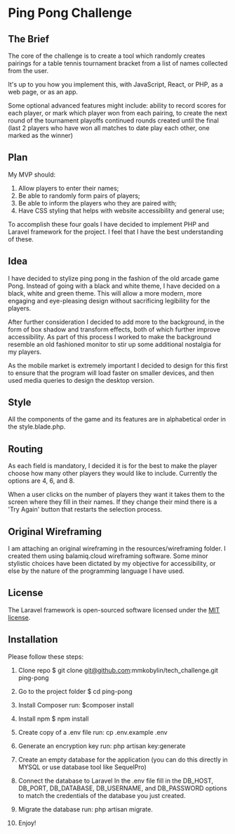 # Ping Pong Challenge

## The Brief

The core of the challenge is to create a tool which randomly creates pairings for a table tennis tournament bracket from a list of names collected from the user.

It's up to you how you implement this, with JavaScript, React, or PHP, as a web page, or as an app.

Some optional advanced features might include:
ability to record scores for each player, or mark which player won from each pairing, to create the next round of the tournament playoffs
continued rounds created until the final (last 2 players who have won all matches to date play each other, one marked as the winner)

## Plan 

My MVP should: 
1. Allow players to enter their names;
2. Be able to randomly form pairs of players;
3. Be able to inform the players who they are paired with;
4. Have CSS styling that helps with website accessibility and general use;

To accomplish these four goals I have decided to implement PHP and Laravel framework for the project. I feel that I have the best understanding of these.  

## Idea

I have decided to stylize ping pong in the fashion of the old arcade game Pong. Instead of going with a black and white theme, I have decided on a black, white and green theme. This will allow a more modern, more engaging and eye-pleasing design without sacrificing legibility for the players. 

After further consideration I decided to add more to the background, in the form of box shadow and transform effects, both of which further improve accessibility. As part of this process I worked to make the background resemble an old fashioned monitor to stir up some additional nostalgia for my players. 

As the mobile market is extremely important I decided to design for this first to ensure that the program will load faster on smaller devices, and then used media queries to design the desktop version. 

## Style

All the components of the game and its features are in alphabetical order in the style.blade.php. 

## Routing

As each field is mandatory, I decided it is for the best to make the player choose how many other players they would like to include. Currently the options are 4, 6, and 8.

When a user clicks on the number of players they want it takes them to the screen where they fill in their names. If they change their mind there is a 'Try Again' button that restarts the selection process.

## Original Wireframing

I am attaching an original wireframing in the resources/wireframing folder. I created them using balamiq.cloud wireframing software.
Some minor stylistic choices have been dictated by my objective for accessibility, or else by the nature of the programming language I have used.

## License

The Laravel framework is open-sourced software licensed under the [MIT license](https://opensource.org/licenses/MIT).

## Installation 

Please follow these steps:

1. Clone repo
$ git clone git@github.com:mmkobylin/tech_challenge.git ping-pong

2. Go to the project folder
$ cd ping-pong

3. Install Composer 
run: 
 $composer install

4. Install npm
$ npm install

5. Create copy of a .env file
run:
cp .env.example .env

6. Generate an encryption key 
run:
php artisan key:generate

7. Create an empty database for the application 
(you can do this directly in MYSQL or use database tool like SequelPro) 

8. Connect the database to Laravel 
In the .env file fill in the DB_HOST, DB_PORT, DB_DATABASE, DB_USERNAME, and DB_PASSWORD options to match the credentials of the database you just created. 

9. Migrate the database
run:
php artisan migrate. 

10. Enjoy!

